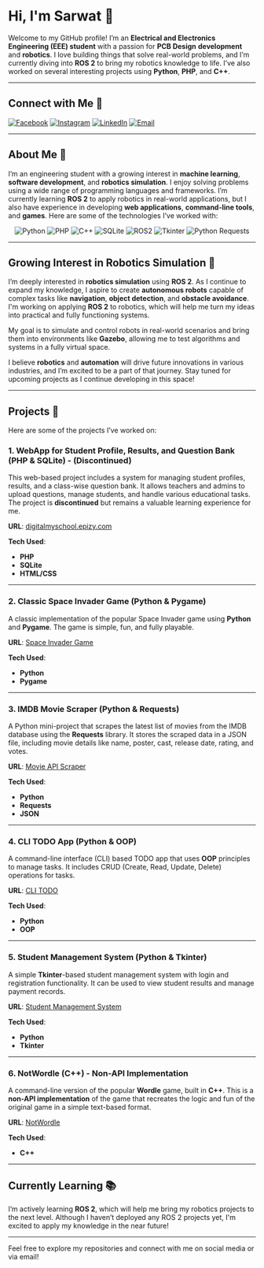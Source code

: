 # Hi, I'm Sarwat 👋

Welcome to my GitHub profile! I’m an **Electrical and Electronics Engineering (EEE) student** with a passion for **PCB Design** **development** and **robotics**. I love building things that solve real-world problems, and I’m currently diving into **ROS 2** to bring my robotics knowledge to life. I’ve also worked on several interesting projects using **Python**, **PHP**, and **C++**.

---

## Connect with Me 📱

[![Facebook](https://img.shields.io/badge/Facebook-1877F2?logo=facebook&logoColor=white)](https://www.facebook.com/sarwat.razzaquechy/)
[![Instagram](https://img.shields.io/badge/Instagram-E4405F?logo=instagram&logoColor=white)](https://www.instagram.com/sarwat_razzaque_chy/)
[![LinkedIn](https://img.shields.io/badge/LinkedIn-0A66C2?logo=linkedin&logoColor=white)](https://bd.linkedin.com/in/sarwat-razzaque-choudhury-3a2256242)
[![Email](https://img.shields.io/badge/Email-D14836?logo=gmail&logoColor=white)](mailto:sarwatrazzaque33@gmail.com)

---

## About Me 🚀

I’m an engineering student with a growing interest in **machine learning**, **software development**, and **robotics simulation**. I enjoy solving problems using a wide range of programming languages and frameworks. I’m currently learning **ROS 2** to apply robotics in real-world applications, but I also have experience in developing **web applications**, **command-line tools**, and **games**. Here are some of the technologies I’ve worked with:

<p align="center">
  <img src="https://img.shields.io/badge/Python-3670A0?logo=python&logoColor=ffdd54" alt="Python" />
  <img src="https://img.shields.io/badge/PHP-777BB4?logo=php&logoColor=white" alt="PHP" />
  <img src="https://img.shields.io/badge/C++-00599C?logo=cplusplus&logoColor=white" alt="C++" />
  <img src="https://img.shields.io/badge/SQLite-003B57?logo=sqlite&logoColor=white" alt="SQLite" />
  <img src="https://img.shields.io/badge/ROS2-Humble-orange?logo=ros&logoColor=white" alt="ROS2" />
  <img src="https://img.shields.io/badge/Tkinter-FF6F00?logo=tkinter&logoColor=white" alt="Tkinter" />
  <img src="https://img.shields.io/badge/Requests-Python-yellowgreen?logo=python&logoColor=white" alt="Python Requests" />
</p>

---

## Growing Interest in Robotics Simulation 🤖

I’m deeply interested in **robotics simulation** using **ROS 2**. As I continue to expand my knowledge, I aspire to create **autonomous robots** capable of complex tasks like **navigation**, **object detection**, and **obstacle avoidance**. I'm working on applying **ROS 2** to robotics, which will help me turn my ideas into practical and fully functioning systems.

My goal is to simulate and control robots in real-world scenarios and bring them into environments like **Gazebo**, allowing me to test algorithms and systems in a fully virtual space.

I believe **robotics** and **automation** will drive future innovations in various industries, and I’m excited to be a part of that journey. Stay tuned for upcoming projects as I continue developing in this space!

---

## Projects 📂

Here are some of the projects I’ve worked on:

### 1. WebApp for Student Profile, Results, and Question Bank (PHP & SQLite) - **(Discontinued)**

This web-based project includes a system for managing student profiles, results, and a class-wise question bank. It allows teachers and admins to upload questions, manage students, and handle various educational tasks. The project is **discontinued** but remains a valuable learning experience for me.

**URL**: [digitalmyschool.epizy.com](http://digitalmyschool.epizy.com/)

**Tech Used**:
- **PHP**
- **SQLite**
- **HTML/CSS**
  
---

### 2. Classic Space Invader Game (Python & Pygame)

A classic implementation of the popular Space Invader game using **Python** and **Pygame**. The game is simple, fun, and fully playable.

**URL**: [Space Invader Game](https://github.com/sarwat33/SpaceInvader)

**Tech Used**:
- **Python**
- **Pygame**
  
---

### 3. IMDB Movie Scraper (Python & Requests)

A Python mini-project that scrapes the latest list of movies from the IMDB database using the **Requests** library. It stores the scraped data in a JSON file, including movie details like name, poster, cast, release date, rating, and votes.

**URL**: [Movie API Scraper](https://github.com/sarwat33/movieAPI)

**Tech Used**:
- **Python**
- **Requests**
- **JSON**
  
---

### 4. CLI TODO App (Python & OOP)

A command-line interface (CLI) based TODO app that uses **OOP** principles to manage tasks. It includes CRUD (Create, Read, Update, Delete) operations for tasks.

**URL**: [CLI TODO](https://github.com/sarwat33/CLI-TODO)

**Tech Used**:
- **Python**
- **OOP**
  
---

### 5. Student Management System (Python & Tkinter)

A simple **Tkinter**-based student management system with login and registration functionality. It can be used to view student results and manage payment records.

**URL**: [Student Management System](https://github.com/sarwat33/Student_Management_System)

**Tech Used**:
- **Python**
- **Tkinter**
  
---

### 6. NotWordle (C++) - **Non-API Implementation**

A command-line version of the popular **Wordle** game, built in **C++**. This is a **non-API implementation** of the game that recreates the logic and fun of the original game in a simple text-based format.

**URL**: [NotWordle](https://github.com/sarwat33/NotWordle)

**Tech Used**:
- **C++**
  
---

## Currently Learning 📚

I’m actively learning **ROS 2**, which will help me bring my robotics projects to the next level. Although I haven’t deployed any ROS 2 projects yet, I'm excited to apply my knowledge in the near future!

---

Feel free to explore my repositories and connect with me on social media or via email!





